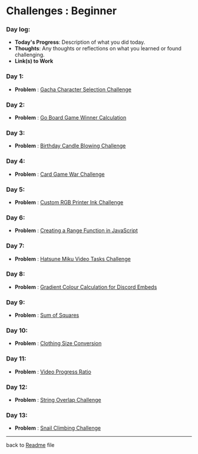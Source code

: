# Challenges : Beginner

### Day log:

- **Today's Progress**: Description of what you did today.
- **Thoughts**: Any thoughts or reflections on what you learned or found challenging.
- **Link(s) to Work**

### Day 1:

- **Problem** :
  [Gacha Character Selection Challenge](day%20logs/day1/day1.md)

### Day 2:

- **Problem** :
  [Go Board Game Winner Calculation](day%20logs/day2/day2.md)

### Day 3:

- **Problem** :
  [Birthday Candle Blowing Challenge](day%20logs/day3/day3.md)

### Day 4:

- **Problem** :
  [Card Game War Challenge](day%20logs/day4/day4.md)

### Day 5:

- **Problem** :
  [Custom RGB Printer Ink Challenge](day%20logs/day5/day5.md)

### Day 6:

- **Problem** :
  [Creating a Range Function in JavaScript](day%20logs/day6/day6.md)

### Day 7:

- **Problem** :
  [Hatsune Miku Video Tasks Challenge](day%20logs/day7/day7.md)
 

### Day 8:

- **Problem** :
  [ Gradient Colour Calculation for Discord Embeds](day%20logs/day8/day8.md)


### Day 9:

- **Problem** :
  [Sum of Squares](day%20logs/day9/day9.md)


### Day 10:

- **Problem** :
  [Clothing Size Conversion](day%20logs/day10/day10.md)



### Day 11:

- **Problem** :
  [Video Progress Ratio](day%20logs/day11/day11.md)



### Day 12:

- **Problem** :
  [String Overlap Challenge](day%20logs/day12/day12.md)


### Day 13:

- **Problem** :
  [Snail Climbing Challenge](day%20logs/day13/day13.md)
  
---

back to [Readme](readme.md) file

